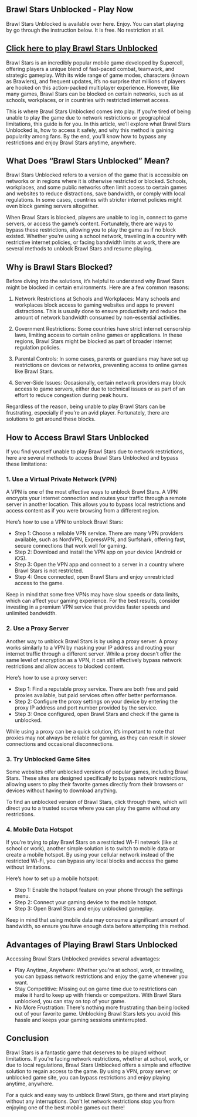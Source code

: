 ## Brawl Stars Unblocked - Play Now

Brawl Stars Unblocked is available over here. Enjoy. You can start playing by go through the instruction below. It is free. No restriction at all.

## [Click here to play Brawl Stars Unblocked](https://naremo.com)

Brawl Stars is an incredibly popular mobile game developed by Supercell, offering players a unique blend of fast-paced combat, teamwork, and strategic gameplay. With its wide range of game modes, characters (known as Brawlers), and frequent updates, it’s no surprise that millions of players are hooked on this action-packed multiplayer experience. However, like many games, Brawl Stars can be blocked on certain networks, such as at schools, workplaces, or in countries with restricted internet access. 

This is where Brawl Stars Unblocked comes into play. If you’re tired of being unable to play the game due to network restrictions or geographical limitations, this guide is for you. In this article, we’ll explore what Brawl Stars Unblocked is, how to access it safely, and why this method is gaining popularity among fans. By the end, you’ll know how to bypass any restrictions and enjoy Brawl Stars anytime, anywhere.

## What Does “Brawl Stars Unblocked” Mean?

Brawl Stars Unblocked refers to a version of the game that is accessible on networks or in regions where it is otherwise restricted or blocked. Schools, workplaces, and some public networks often limit access to certain games and websites to reduce distractions, save bandwidth, or comply with local regulations. In some cases, countries with stricter internet policies might even block gaming servers altogether.

When Brawl Stars is blocked, players are unable to log in, connect to game servers, or access the game’s content. Fortunately, there are ways to bypass these restrictions, allowing you to play the game as if no block existed. Whether you’re using a school network, traveling in a country with restrictive internet policies, or facing bandwidth limits at work, there are several methods to unblock Brawl Stars and resume playing.

## Why is Brawl Stars Blocked?

Before diving into the solutions, it’s helpful to understand why Brawl Stars might be blocked in certain environments. Here are a few common reasons:

1. Network Restrictions at Schools and Workplaces: Many schools and workplaces block access to gaming websites and apps to prevent distractions. This is usually done to ensure productivity and reduce the amount of network bandwidth consumed by non-essential activities.

2. Government Restrictions: Some countries have strict internet censorship laws, limiting access to certain online games or applications. In these regions, Brawl Stars might be blocked as part of broader internet regulation policies.

3. Parental Controls: In some cases, parents or guardians may have set up restrictions on devices or networks, preventing access to online games like Brawl Stars.

4. Server-Side Issues: Occasionally, certain network providers may block access to game servers, either due to technical issues or as part of an effort to reduce congestion during peak hours.

Regardless of the reason, being unable to play Brawl Stars can be frustrating, especially if you’re an avid player. Fortunately, there are solutions to get around these blocks.

## How to Access Brawl Stars Unblocked

If you find yourself unable to play Brawl Stars due to network restrictions, here are several methods to access Brawl Stars Unblocked and bypass these limitations:

### 1. Use a Virtual Private Network (VPN)

A VPN is one of the most effective ways to unblock Brawl Stars. A VPN encrypts your internet connection and routes your traffic through a remote server in another location. This allows you to bypass local restrictions and access content as if you were browsing from a different region.

Here’s how to use a VPN to unblock Brawl Stars:

- Step 1: Choose a reliable VPN service. There are many VPN providers available, such as NordVPN, ExpressVPN, and Surfshark, offering fast, secure connections that work well for gaming.
- Step 2: Download and install the VPN app on your device (Android or iOS).
- Step 3: Open the VPN app and connect to a server in a country where Brawl Stars is not restricted.
- Step 4: Once connected, open Brawl Stars and enjoy unrestricted access to the game.

Keep in mind that some free VPNs may have slow speeds or data limits, which can affect your gaming experience. For the best results, consider investing in a premium VPN service that provides faster speeds and unlimited bandwidth.

### 2. Use a Proxy Server

Another way to unblock Brawl Stars is by using a proxy server. A proxy works similarly to a VPN by masking your IP address and routing your internet traffic through a different server. While a proxy doesn’t offer the same level of encryption as a VPN, it can still effectively bypass network restrictions and allow access to blocked content.

Here’s how to use a proxy server:

- Step 1: Find a reputable proxy service. There are both free and paid proxies available, but paid services often offer better performance.
- Step 2: Configure the proxy settings on your device by entering the proxy IP address and port number provided by the service.
- Step 3: Once configured, open Brawl Stars and check if the game is unblocked.

While using a proxy can be a quick solution, it’s important to note that proxies may not always be reliable for gaming, as they can result in slower connections and occasional disconnections.

### 3. Try Unblocked Game Sites

Some websites offer unblocked versions of popular games, including Brawl Stars. These sites are designed specifically to bypass network restrictions, allowing users to play their favorite games directly from their browsers or devices without having to download anything.

To find an unblocked version of Brawl Stars, click through there, which will direct you to a trusted source where you can play the game without any restrictions.

### 4. Mobile Data Hotspot

If you’re trying to play Brawl Stars on a restricted Wi-Fi network (like at school or work), another simple solution is to switch to mobile data or create a mobile hotspot. By using your cellular network instead of the restricted Wi-Fi, you can bypass any local blocks and access the game without limitations.

Here’s how to set up a mobile hotspot:

- Step 1: Enable the hotspot feature on your phone through the settings menu.
- Step 2: Connect your gaming device to the mobile hotspot.
- Step 3: Open Brawl Stars and enjoy unblocked gameplay.

Keep in mind that using mobile data may consume a significant amount of bandwidth, so ensure you have enough data before attempting this method.

## Advantages of Playing Brawl Stars Unblocked

Accessing Brawl Stars Unblocked provides several advantages:

- Play Anytime, Anywhere: Whether you're at school, work, or traveling, you can bypass network restrictions and enjoy the game whenever you want.
- Stay Competitive: Missing out on game time due to restrictions can make it hard to keep up with friends or competitors. With Brawl Stars unblocked, you can stay on top of your game.
- No More Frustration: There's nothing more frustrating than being locked out of your favorite game. Unblocking Brawl Stars lets you avoid this hassle and keeps your gaming sessions uninterrupted.

## Conclusion

Brawl Stars is a fantastic game that deserves to be played without limitations. If you’re facing network restrictions, whether at school, work, or due to local regulations, Brawl Stars Unblocked offers a simple and effective solution to regain access to the game. By using a VPN, proxy server, or unblocked game site, you can bypass restrictions and enjoy playing anytime, anywhere.

For a quick and easy way to unblock Brawl Stars, go there and start playing without any interruptions. Don't let network restrictions stop you from enjoying one of the best mobile games out there!
